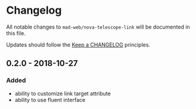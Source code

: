 # Changelog

All notable changes to `mad-web/nova-telescope-link` will be documented in this file.

Updates should follow the [Keep a CHANGELOG](http://keepachangelog.com/) principles.

## 0.2.0 - 2018-10-27

### Added
- ability to customize link target attribute
- ability to use fluent interface
